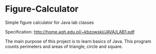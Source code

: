 # Figure-Calculator
Simple figure calculator for Java lab classes

Specification: 
http://home.agh.edu.pl/~kbzowski/JAVA/LAB1.pdf

The main purpose of this project is to learn basics of Java.
This program counts perimeters and areas of triangle, circle and square. 
